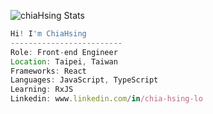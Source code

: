![chiaHsing Stats](https://github-readme-stats.vercel.app/api?username=Chia-Hsing)

 
 ```js
Hi! I'm ChiaHsing
-------------------------
Role: Front-end Engineer
Location: Taipei, Taiwan
Frameworks: React
Languages: JavaScript, TypeScript
Learning: RxJS
Linkedin: www.linkedin.com/in/chia-hsing-lo
```

